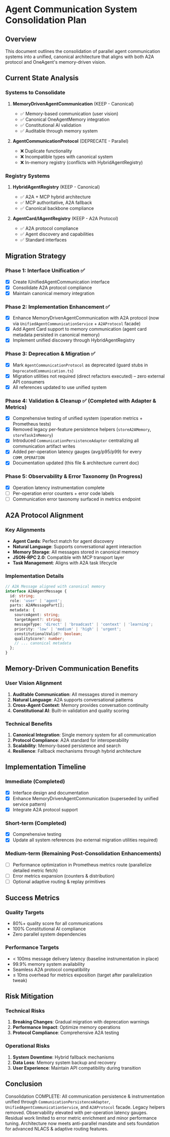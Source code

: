 # Agent Communication System Consolidation Plan

## Overview

This document outlines the consolidation of parallel agent communication systems into a unified, canonical architecture that aligns with both A2A protocol and OneAgent's memory-driven vision.

## Current State Analysis

### Systems to Consolidate

1. **MemoryDrivenAgentCommunication** (KEEP - Canonical)
   - ✅ Memory-based communication (user vision)
   - ✅ Canonical OneAgentMemory integration
   - ✅ Constitutional AI validation
   - ✅ Auditable through memory system

2. **AgentCommunicationProtocol** (DEPRECATE - Parallel)
   - ❌ Duplicate functionality
   - ❌ Incompatible types with canonical system
   - ❌ In-memory registry (conflicts with HybridAgentRegistry)

### Registry Systems

1. **HybridAgentRegistry** (KEEP - Canonical)
   - ✅ A2A + MCP hybrid architecture
   - ✅ MCP authoritative, A2A fallback
   - ✅ Canonical backbone compliance

2. **AgentCard/IAgentRegistry** (KEEP - A2A Protocol)
   - ✅ A2A protocol compliance
   - ✅ Agent discovery and capabilities
   - ✅ Standard interfaces

## Migration Strategy

### Phase 1: Interface Unification ✅

- [x] Create IUnifiedAgentCommunication interface
- [x] Consolidate A2A protocol compliance
- [x] Maintain canonical memory integration

### Phase 2: Implementation Enhancement ✅

- [x] Enhance MemoryDrivenAgentCommunication with A2A protocol (now via `UnifiedAgentCommunicationService` + `A2AProtocol` facade)
- [x] Add Agent Card support to memory communication (agent card metadata persisted in canonical memory)
- [x] Implement unified discovery through HybridAgentRegistry

### Phase 3: Deprecation & Migration ✅

- [x] Mark `AgentCommunicationProtocol` as deprecated (guard stubs in `DeprecatedCommunication.ts`)
- [x] Migration utilities not required (direct refactors executed) – zero external API consumers
- [x] All references updated to use unified system

### Phase 4: Validation & Cleanup ✅ (Completed with Adapter & Metrics)

- [x] Comprehensive testing of unified system (operation metrics + Prometheus tests)
- [x] Removed legacy per-feature persistence helpers (`storeA2AMemory`, `storeTaskInMemory`)
- [x] Introduced `CommunicationPersistenceAdapter` centralizing all communication artifact writes
- [x] Added per-operation latency gauges (avg/p95/p99) for every `COMM_OPERATION`
- [x] Documentation updated (this file & architecture current doc)

### Phase 5: Observability & Error Taxonomy (In Progress)

- [x] Operation latency instrumentation complete
- [ ] Per-operation error counters + error code labels
- [ ] Communication error taxonomy surfaced in metrics endpoint

## A2A Protocol Alignment

### Key Alignments

- **Agent Cards**: Perfect match for agent discovery
- **Natural Language**: Supports conversational agent interaction
- **Memory Storage**: All messages stored in canonical memory
- **JSON-RPC 2.0**: Compatible with MCP transport layer
- **Task Management**: Aligns with A2A task lifecycle

### Implementation Details

```typescript
// A2A Message aligned with canonical memory
interface A2AAgentMessage {
  id: string;
  role: 'user' | 'agent';
  parts: A2AMessagePart[];
  metadata: {
    sourceAgent: string;
    targetAgent?: string;
    messageType: 'direct' | 'broadcast' | 'context' | 'learning';
    priority: 'low' | 'medium' | 'high' | 'urgent';
    constitutionalValid?: boolean;
    qualityScore?: number;
    // ... canonical metadata
  };
}
```

## Memory-Driven Communication Benefits

### User Vision Alignment

1. **Auditable Communication**: All messages stored in memory
2. **Natural Language**: A2A supports conversational patterns
3. **Cross-Agent Context**: Memory provides conversation continuity
4. **Constitutional AI**: Built-in validation and quality scoring

### Technical Benefits

1. **Canonical Integration**: Single memory system for all communication
2. **Protocol Compliance**: A2A standard for interoperability
3. **Scalability**: Memory-based persistence and search
4. **Resilience**: Fallback mechanisms through hybrid architecture

## Implementation Timeline

### Immediate (Completed)

- [x] Interface design and documentation
- [x] Enhance MemoryDrivenAgentCommunication (superseded by unified service pattern)
- [x] Integrate A2A protocol support

### Short-term (Completed)

- [x] Comprehensive testing
- [x] Update all system references (no external migration utilities required)

### Medium-term (Remaining Post-Consolidation Enhancements)

- [ ] Performance optimization in Prometheus metrics route (parallelize detailed metric fetch)
- [ ] Error metrics expansion (counters & distribution)
- [ ] Optional adaptive routing & replay primitives

## Success Metrics

### Quality Targets

- 80%+ quality score for all communications
- 100% Constitutional AI compliance
- Zero parallel system dependencies

### Performance Targets

- < 100ms message delivery latency (baseline instrumentation in place)
- 99.9% memory system availability
- Seamless A2A protocol compatibility
- ≤ 10ms overhead for metrics exposition (target after parallelization tweak)

## Risk Mitigation

### Technical Risks

1. **Breaking Changes**: Gradual migration with deprecation warnings
2. **Performance Impact**: Optimize memory operations
3. **Protocol Compliance**: Comprehensive A2A testing

### Operational Risks

1. **System Downtime**: Hybrid fallback mechanisms
2. **Data Loss**: Memory system backup and recovery
3. **User Experience**: Maintain API compatibility during transition

## Conclusion

Consolidation COMPLETE: All communication persistence & instrumentation unified through `CommunicationPersistenceAdapter`, `UnifiedAgentCommunicationService`, and `A2AProtocol` facade. Legacy helpers removed. Observability elevated with per-operation latency gauges. Residual work limited to error metric enrichment and minor performance tuning. Architecture now meets anti-parallel mandate and sets foundation for advanced NLACS & adaptive routing features.
